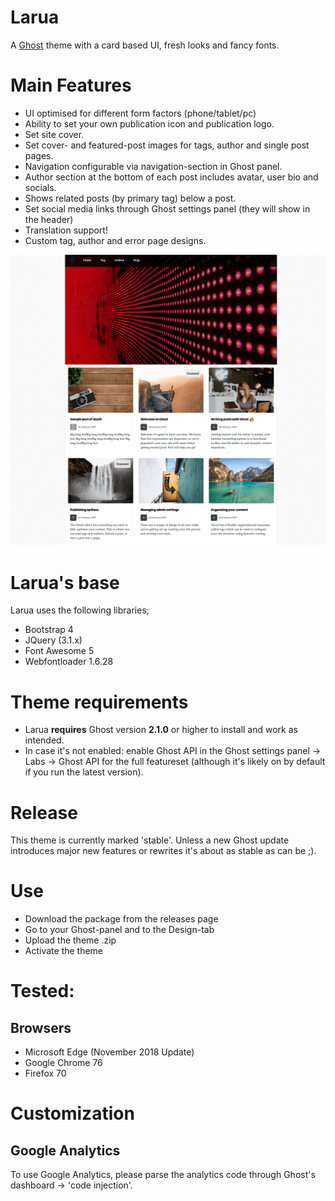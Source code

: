 # Larua

A [Ghost](http://github.com/tryghost/ghost/) theme with a card based UI, fresh looks and fancy fonts. 

# Main Features
- UI optimised for different form factors (phone/tablet/pc)
- Ability to set your own publication icon and publication logo.
- Set site cover.
- Set cover- and featured-post images for tags, author and single post pages.
- Navigation configurable via navigation-section in Ghost panel.
- Author section at the bottom of each post includes avatar, user bio and socials.
- Shows related posts (by primary tag) below a post.
- Set social media links through Ghost settings panel (they will show in the header)
- Translation support!
- Custom tag, author and error page designs.

![Larua](https://github.com/canitia/larua/raw/master/assets/screenshot-desktop.png)

# Larua's base
Larua uses the following libraries;
- Bootstrap 4
- JQuery (3.1.x)
- Font Awesome 5
- Webfontloader 1.6.28

# Theme requirements
- Larua **requires** Ghost version **2.1.0** or higher to install and work as intended. 
- In case it's not enabled: enable Ghost API in the Ghost settings panel -> Labs -> Ghost API for the full featureset (although it's likely on by default if you run the latest version).

# Release
This theme is currently marked 'stable'. Unless a new Ghost update introduces major new features or rewrites it's about as stable as can be ;).

# Use
- Download the package from the releases page
- Go to your Ghost-panel and to the Design-tab
- Upload the theme .zip
- Activate the theme

# Tested:
## Browsers
- Microsoft Edge (November 2018 Update)
- Google Chrome 76
- Firefox 70

# Customization

## Google Analytics
To use Google Analytics, please parse the analytics code through Ghost's dashboard -> 'code injection'.
